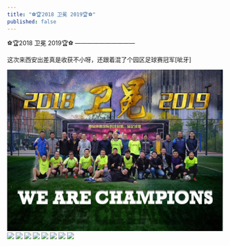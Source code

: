 ```yaml
---
title: "⚽️🏆2018 卫冕 2019🏆⚽️"
published: false
---
```

⚽️🏆2018 卫冕 2019🏆⚽️
——————————

这次来西安出差真是收获不小呀，还跟着混了个园区足球赛冠军[呲牙]

![](./1.jpg)
![](./2.jpg)
![](./3.jpg)
![](./4.jpg)
![](./5.jpg)
![](./6.jpg)
![](./7.jpg)
![](./8.jpg)
![](./9.jpg)
